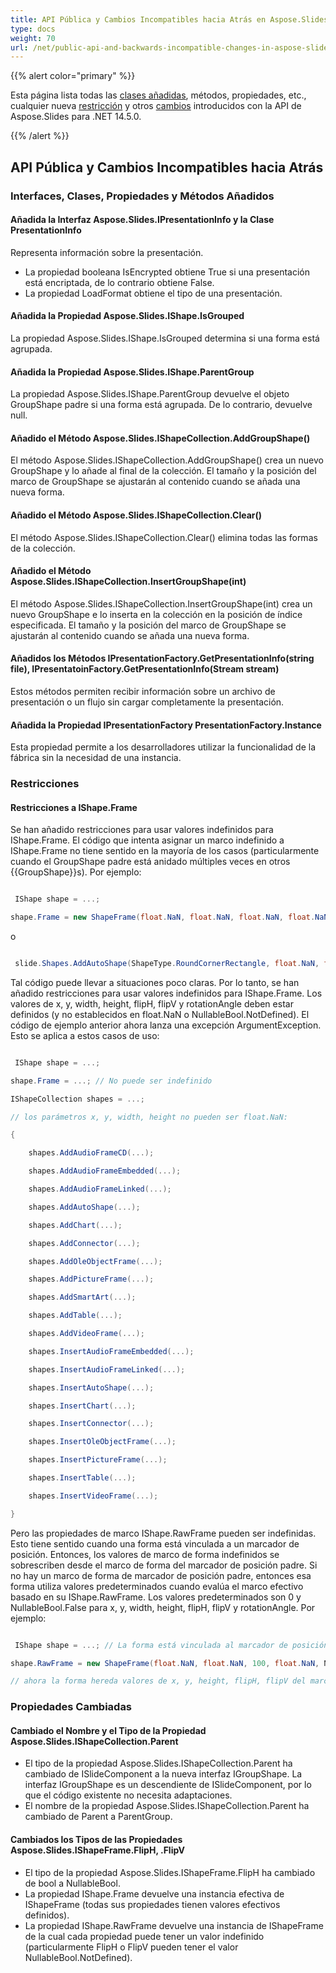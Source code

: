 ```yaml
---
title: API Pública y Cambios Incompatibles hacia Atrás en Aspose.Slides para .NET 14.5.0
type: docs
weight: 70
url: /net/public-api-and-backwards-incompatible-changes-in-aspose-slides-for-net-14-5-0/
---
```


{{% alert color="primary" %}} 

Esta página lista todas las [clases añadidas](/slides/net/public-api-and-backwards-incompatible-changes-in-aspose-slides-for-net-14-5-0/), métodos, propiedades, etc., cualquier nueva [restricción](/slides/net/public-api-and-backwards-incompatible-changes-in-aspose-slides-for-net-14-5-0/) y otros [cambios](/slides/net/public-api-and-backwards-incompatible-changes-in-aspose-slides-for-net-14-5-0/) introducidos con la API de Aspose.Slides para .NET 14.5.0.

{{% /alert %}} 
## **API Pública y Cambios Incompatibles hacia Atrás**
### **Interfaces, Clases, Propiedades y Métodos Añadidos**
#### **Añadida la Interfaz Aspose.Slides.IPresentationInfo y la Clase PresentationInfo**
Representa información sobre la presentación.

- La propiedad booleana IsEncrypted obtiene True si una presentación está encriptada, de lo contrario obtiene False.
- La propiedad LoadFormat obtiene el tipo de una presentación.
#### **Añadida la Propiedad Aspose.Slides.IShape.IsGrouped**
La propiedad Aspose.Slides.IShape.IsGrouped determina si una forma está agrupada.
#### **Añadida la Propiedad Aspose.Slides.IShape.ParentGroup**
La propiedad Aspose.Slides.IShape.ParentGroup devuelve el objeto GroupShape padre si una forma está agrupada. De lo contrario, devuelve null.
#### **Añadido el Método Aspose.Slides.IShapeCollection.AddGroupShape()**
El método Aspose.Slides.IShapeCollection.AddGroupShape() crea un nuevo GroupShape y lo añade al final de la colección.
El tamaño y la posición del marco de GroupShape se ajustarán al contenido cuando se añada una nueva forma.
#### **Añadido el Método Aspose.Slides.IShapeCollection.Clear()**
El método Aspose.Slides.IShapeCollection.Clear() elimina todas las formas de la colección.
#### **Añadido el Método Aspose.Slides.IShapeCollection.InsertGroupShape(int)**
El método Aspose.Slides.IShapeCollection.InsertGroupShape(int) crea un nuevo GroupShape e lo inserta en la colección en la posición de índice especificada.
El tamaño y la posición del marco de GroupShape se ajustarán al contenido cuando se añada una nueva forma.
#### **Añadidos los Métodos IPresentationFactory.GetPresentationInfo(string file), IPresentatoinFactory.GetPresentationInfo(Stream stream)**
Estos métodos permiten recibir información sobre un archivo de presentación o un flujo sin cargar completamente la presentación.
#### **Añadida la Propiedad IPresentationFactory PresentationFactory.Instance**
Esta propiedad permite a los desarrolladores utilizar la funcionalidad de la fábrica sin la necesidad de una instancia.
### **Restricciones**
#### **Restricciones a IShape.Frame**
Se han añadido restricciones para usar valores indefinidos para IShape.Frame. El código que intenta asignar un marco indefinido a IShape.Frame no tiene sentido en la mayoría de los casos (particularmente cuando el GroupShape padre está anidado múltiples veces en otros {{GroupShape}}s). Por ejemplo:

``` csharp

 IShape shape = ...;

shape.Frame = new ShapeFrame(float.NaN, float.NaN, float.NaN, float.NaN, NullableBool.NotDefined, NullableBool.NotDefined, float.NaN);


``` 

o

``` csharp

 slide.Shapes.AddAutoShape(ShapeType.RoundCornerRectangle, float.NaN, float.NaN, float.NaN, float.NaN);

``` 

Tal código puede llevar a situaciones poco claras. Por lo tanto, se han añadido restricciones para usar valores indefinidos para IShape.Frame. Los valores de x, y, width, height, flipH, flipV y rotationAngle deben estar definidos (y no establecidos en float.NaN o NullableBool.NotDefined). El código de ejemplo anterior ahora lanza una excepción ArgumentException.
Esto se aplica a estos casos de uso:

``` csharp

 IShape shape = ...;

shape.Frame = ...; // No puede ser indefinido

IShapeCollection shapes = ...;

// los parámetros x, y, width, height no pueden ser float.NaN:

{

    shapes.AddAudioFrameCD(...);

    shapes.AddAudioFrameEmbedded(...);

    shapes.AddAudioFrameLinked(...);

    shapes.AddAutoShape(...);

    shapes.AddChart(...);

    shapes.AddConnector(...);

    shapes.AddOleObjectFrame(...);

    shapes.AddPictureFrame(...);

    shapes.AddSmartArt(...);

    shapes.AddTable(...);

    shapes.AddVideoFrame(...);

    shapes.InsertAudioFrameEmbedded(...);

    shapes.InsertAudioFrameLinked(...);

    shapes.InsertAutoShape(...);

    shapes.InsertChart(...);

    shapes.InsertConnector(...);

    shapes.InsertOleObjectFrame(...);

    shapes.InsertPictureFrame(...);

    shapes.InsertTable(...);

    shapes.InsertVideoFrame(...);

}


``` 

Pero las propiedades de marco IShape.RawFrame pueden ser indefinidas. Esto tiene sentido cuando una forma está vinculada a un marcador de posición. Entonces, los valores de marco de forma indefinidos se sobrescriben desde el marco de forma del marcador de posición padre. Si no hay un marco de forma de marcador de posición padre, entonces esa forma utiliza valores predeterminados cuando evalúa el marco efectivo basado en su IShape.RawFrame. Los valores predeterminados son 0 y NullableBool.False para x, y, width, height, flipH, flipV y rotationAngle. Por ejemplo:

``` csharp

 IShape shape = ...; // La forma está vinculada al marcador de posición

shape.RawFrame = new ShapeFrame(float.NaN, float.NaN, 100, float.NaN, NullableBool.NotDefined, NullableBool.NotDefined, 0);

// ahora la forma hereda valores de x, y, height, flipH, flipV del marcador de posición y sobrescribe width=100 y rotationAngle=0.

``` 
### **Propiedades Cambiadas**
#### **Cambiado el Nombre y el Tipo de la Propiedad Aspose.Slides.IShapeCollection.Parent**
- El tipo de la propiedad Aspose.Slides.IShapeCollection.Parent ha cambiado de ISlideComponent a la nueva interfaz IGroupShape. La interfaz IGroupShape es un descendiente de ISlideComponent, por lo que el código existente no necesita adaptaciones.
- El nombre de la propiedad Aspose.Slides.IShapeCollection.Parent ha cambiado de Parent a ParentGroup.
#### **Cambiados los Tipos de las Propiedades Aspose.Slides.IShapeFrame.FlipH, .FlipV**
- El tipo de la propiedad Aspose.Slides.IShapeFrame.FlipH ha cambiado de bool a NullableBool.
- La propiedad IShape.Frame devuelve una instancia efectiva de IShapeFrame (todas sus propiedades tienen valores efectivos definidos).
- La propiedad IShape.RawFrame devuelve una instancia de IShapeFrame de la cual cada propiedad puede tener un valor indefinido (particularmente FlipH o FlipV pueden tener el valor NullableBool.NotDefined).
